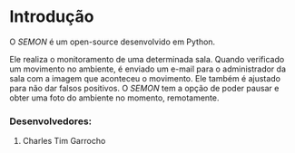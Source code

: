 # Introdução #
O _SEMON_ é um open-source desenvolvido em Python.

Ele realiza o monitoramento de uma determinada sala. Quando verificado um movimento no ambiente, é enviado um e-mail para o administrador da sala com a imagem que aconteceu o movimento. Ele também é ajustado para não dar falsos positivos. O _SEMON_ tem a opção de poder pausar e obter uma foto do ambiente no momento, remotamente.

### Desenvolvedores: ###
1. Charles Tim Garrocho

